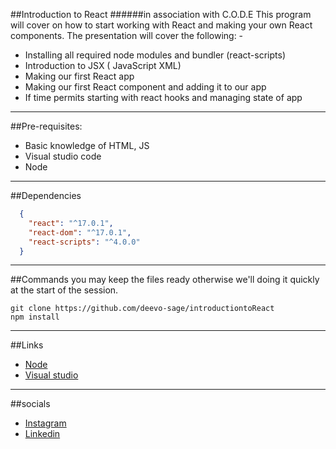 ##Introduction to React
######in association with C.O.D.E
This program will cover on how to start working with React and making your own React components.
The presentation will cover the following: -
 - Installing all required node modules and bundler (react-scripts)
 - Introduction to JSX ( JavaScript XML)
- Making our first React app
 - Making our first React component and adding it to our app
 - If time permits starting with react hooks and managing state of app 
  ---
##Pre-requisites: 
- Basic knowledge of HTML, JS
- Visual studio code
- Node
---
##Dependencies
```JSON
  {
    "react": "^17.0.1",
    "react-dom": "^17.0.1",
    "react-scripts": "^4.0.0"
  }
```
---
##Commands
you may keep the files ready otherwise we'll doing it quickly at the start of the session.
```
git clone https://github.com/deevo-sage/introductiontoReact
npm install
```
---
##Links
- [Node](https://nodejs.org/en/download/)
- [Visual studio](https://code.visualstudio.com/Download)
---
##socials
- [Instagram](https://www.instagram.com/sidharthhsahni/)
- [Linkedin](https://www.linkedin.com/in/sidharth-sahni-77951b191/)
